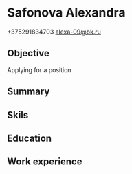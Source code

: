 # Safonova Alexandra
+375291834703
alexa-09@bk.ru
## Objective
Applying for a position
## Summary
## Skils
## Education
## Work experience
